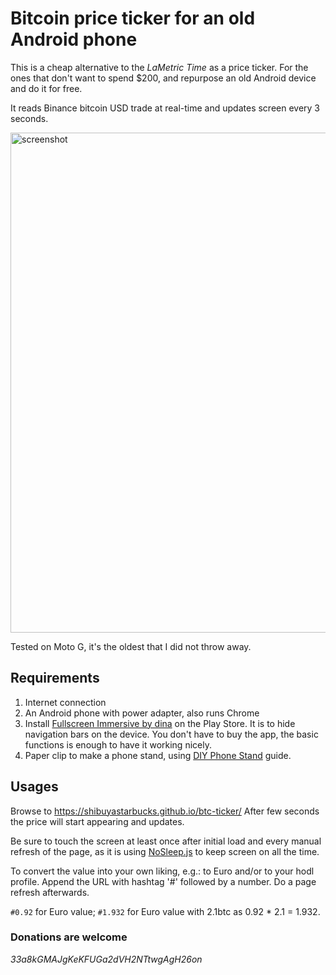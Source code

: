 # Bitcoin price ticker for an old Android phone

This is a cheap alternative to the *LaMetric Time* as a price ticker. 
For the ones that don't want to spend $200, and repurpose an old Android device and do it for free.

It reads Binance bitcoin USD trade at real-time and updates screen every 3 seconds.

<img src="https://github.com/shibuyastarbucks/btc-ticker/blob/master/screenshot.png?raw=true" alt="screenshot" width="800"/>

Tested on Moto G, it's the oldest that I did not throw away.

## Requirements
1. Internet connection 
2. An Android phone with power adapter, also runs Chrome
3. Install [Fullscreen Immersive by dina](https://play.google.com/store/apps/details?id=immersive.duna.com.immersivemode&hl=en) on the Play Store. It is to hide navigation bars on the device. You don't have to buy the app, the basic functions is enough to have it working nicely.
4. Paper clip to make a phone stand, using [DIY Phone Stand](https://www.instructables.com/id/Paper-Clip-Mobile-Phone-Stand-2min-0-Project/) guide.

## Usages
Browse to https://shibuyastarbucks.github.io/btc-ticker/
After few seconds the price will start appearing and updates.

Be sure to touch the screen at least once after initial load and every manual refresh of the page, as it is using [NoSleep.js](https://github.com/richtr/NoSleep.js/) to keep screen on all the time. 

To convert the value into your own liking, e.g.: to Euro and/or to your hodl profile. Append the URL with hashtag '#' followed by a number. Do a page refresh afterwards.

`#0.92` for Euro value; `#1.932` for Euro value with 2.1btc as 0.92 * 2.1 = 1.932.

### Donations are welcome
*33a8kGMAJgKeKFUGa2dVH2NTtwgAgH26on*